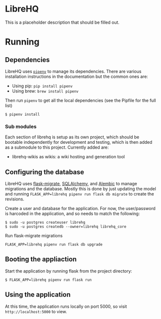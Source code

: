 # LibreHQ

This is a placeholder description that should be filled out.

# Running

## Dependencies

LibreHQ uses [`pipenv`](https://docs.pipenv.org/) to manage its dependencies.
There are various installation instructions in the documentation but the common
ones are:

* Using pip: `pip install pipenv`
* Using brew: `brew install pipenv`

Then run `pipenv` to get all the local dependencies (see the Pipfile for the
full list)

```
$ pipenv install
```

### Sub modules

Each section of librehq is setup as its own project, which should be bootable
independently for development and testing, which is then added as a submodule
to this project.  Currently added are:

* librehq-wikis as wikis: a wiki hosting and generation tool

## Configuring the database

LibreHQ uses [flask-migrate](https://flask-migrate.readthedocs.io/en/latest/),
[SQLAlchemy](https://www.sqlalchemy.org/), and
[Alembic](https://alembic.zzzcomputing.com/en/latest/)  to manage migrations
and the database.  Mostly this is done by just updating the model and running
`FLASK_APP=librehq pipenv run flask db migrate` to create the revisions.

Create a user and database for the application.  For now, the user/password
is harcoded in the application, and so needs to match the following:

```ShellSession
$ sudo -u postgres createuser librehq
$ sudo -u postgres createdb --owner=librehq librehq_core
```

Run flask-migrate migrations
```ShellSession
FLASK_APP=librehq pipenv run flask db upgrade
```

## Booting the appliaction

Start the application by running flask from the project directory:

```
$ FLASK_APP=librehq pipenv run flask run
```

## Using the application

At this time, the application runs locally on port 5000, so visit `http://localhost:5000` to view.
